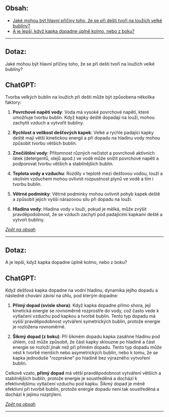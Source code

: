 ## Obsah:

- [Jaké mohou být hlavní příčiny toho, že se při dešti tvoří na loužích velké bubliny?](#dotaz)
- [A je lepší, když kapka dopadne úplně kolmo, nebo z boku?](#dotaz-1)

---

## Dotaz:

Jaké mohou být hlavní příčiny toho, že se při dešti tvoří na loužích velké bubliny?

## ChatGPT:

Tvorba velkých bublin na loužích při dešti může být způsobena několika faktory:

1. **Povrchové napětí vody**: Voda má vysoké povrchové napětí, které umožňuje tvorbu bublin. Když kapky deště dopadají na louži, mohou zachytit vzduch a vytvořit bubliny.

2. **Rychlost a velikost dešťových kapek**: Velké a rychle padající kapky deště mají větší kinetickou energii a při dopadu na hladinu vody mohou způsobit tvorbu větších bublin.

3. **Znečištění vody**: Přítomnost různých nečistot a povrchově aktivních látek (detergentů, olejů apod.) ve vodě může snížit povrchové napětí a podporovat tvorbu větších a stabilnějších bublin.

4. **Teplota vody a vzduchu**: Rozdíly v teplotě mezi dešťovou vodou, louží a okolním vzduchem mohou ovlivnit rozpustnost plynů ve vodě a tím i tvorbu bublin.

5. **Větrné podmínky**: Větrné podmínky mohou ovlivnit pohyb kapek deště a způsobit jejich vyšší nárazovou sílu při dopadu na louži.

6. **Hladina vody**: Hladina vody v louži, pokud je mělká, může zvýšit pravděpodobnost, že se vzduch zachytí pod padajícími kapkami deště a vytvoří bubliny.


[*Zpět na obsah*](#obsah)

---

## Dotaz:

A je lepší, když kapka dopadne úplně kolmo, nebo z boku?

## ChatGPT:

Když dešťová kapka dopadne na vodní hladinu, dynamika jejího dopadu a následné chování závisí na úhlu, pod kterým dopadne:

1. **Přímý dopad (svisle shora)**: Když kapka dopadne přímo shora, její kinetická energie se rovnoměrně rozprostře do vody, což často vede k vytlačení vzduchu pod kapkou a tvorbě bublin. Tento typ dopadu má vyšší pravděpodobnost vytváření symetrických bublin, protože energie je rozložena rovnoměrně.

2. **Šikmý dopad (z boku)**: Při šikmém dopadu kapka zasáhne hladinu pod úhlem, což může způsobit, že část kapky sklouzne po hladině a část energie se rozloží jinak než při přímém dopadu. Tento typ dopadu může vést k tvorbě menších nebo asymetrických bublin, nebo k tomu, že se kapka jednoduše "rozprskne" po hladině bez výrazného vytvoření bublin.

Celkově vzato, **přímý dopad** má větší pravděpodobnost vytváření větších a stabilnějších bublin, protože energie je soustředěná a dochází k efektivnějšímu vytlačení vzduchu pod kapku. Šikmý dopad je méně efektivní při tvorbě bublin, protože energie dopadu není tak soustředěná a dochází k jejímu rozptýlení.


[*Zpět na obsah*](#obsah)

---